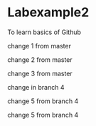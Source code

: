 # Labexample2
To learn basics of Github 

change 1 from master

change 2 from master

change 3 from master

change in branch 4

change 5 from branch 4

change 5 from branch 4
